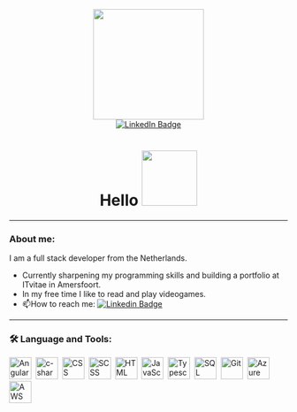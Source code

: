 <div id="header" align="center">
    <img src="https://media.giphy.com/media/QDjpIL6oNCVZ4qzGs7/giphy.gif" width="200"/>
    <div id="badges">
        <a href="https://www.linkedin.com/in/rowan-c-11151382/">
        <img src="https://img.shields.io/badge/LinkedIn-blue?style=for-the-badge&logo=linkedin&logoColor=white" alt="LinkedIn Badge"/>
        </a>
    </div>
    <img src="https://komarev.com/ghpvc/?username=MrWednesday-glitch&style=flat-square&color=blue" alt=""/>
    <h1>
        Hello
        <img src="https://media.giphy.com/media/xTk9ZY0C9ZWM2NgmCA/giphy.gif" width= "100px"/>
    </h1>
</div>

---

### About me:
I am a full stack developer from the Netherlands. 
- Currently sharpening my programming skills and building a portfolio at ITvitae in Amersfoort.
- In my free time I like to read and play videogames.
- :mailbox:How to reach me: [![Linkedin Badge](https://img.shields.io/badge/LinkedIn-blue?style=flat&logo=Linkedin&logoColor=white)](https://www.linkedin.com/in/rowan-c-11151382/)

---

### :hammer_and_wrench: Language and Tools:
<div>
    <img src="https://static-00.iconduck.com/assets.00/file-type-angular-icon-1907x2048-tobdkjt1.png" title="Angular" alt="Angular" width="40" height="40"/>&nbsp;
    <img src="https://static-00.iconduck.com/assets.00/c-sharp-c-icon-912x1024-j3yidw37.png" title="c-sharp" alt="c-sharp" width="40" height="40"/>&nbsp;
    <img src="https://cdn.pixabay.com/photo/2017/08/05/11/16/logo-2582747_1280.png"  title="CSS3" alt="CSS" width="40" height="40"/>&nbsp;
    <img src="https://cdn4.iconfinder.com/data/icons/file-formats-3/100/scss_sass_css_file_format-256.png"  title="SCSS" alt="SCSS" width="40" height="40"/>&nbsp;
    <img src="https://cdn0.iconfinder.com/data/icons/social-network-9/50/22-1024.png" title="HTML5" alt="HTML" width="40" height="40"/>&nbsp;
    <img src="https://logos-download.com/wp-content/uploads/2019/01/JavaScript_Logo.png" title="JavaScript" alt="JavaScript" width="40" height="40"/>&nbsp;
    <img src="https://www.trevorblackman.io/static/typescript_icon-6d2121b2f23d951b563aae3e273f90c4.png" title="Typescript" alt= "Typescript" width="40" height="40"/>&nbsp;
    <img src="https://cdn3.iconfinder.com/data/icons/file-extension-11/512/sql-file-extension-format-digital-256.png" title="SQL" alt= "SQL" width="40" height="40"/>&nbsp;
    <img src="https://cdn3.iconfinder.com/data/icons/social-media-2169/24/social_media_social_media_logo_git-256.png" title="Git" alt= "Git" width="40" height="40"/>&nbsp;
    <img src="https://external-content.duckduckgo.com/iu/?u=https%3A%2F%2Fwww.vaisulweb.com%2Fwp-content%2Fuploads%2F2019%2F02%2Fazure_logo_794_new.png&f=1&nofb=1&ipt=c66713ebe9c078249a509b7e7a9db6cfd80de94159b70b4d684262ba1e414078&ipo=images" title="Azure" alt= "Azure" width="40" height="40"/>&nbsp;
    <img src="https://external-content.duckduckgo.com/iu/?u=https%3A%2F%2Fcdn.icon-icons.com%2Ficons2%2F2407%2FPNG%2F512%2Faws_icon_146074.png&f=1&nofb=1&ipt=2506d48cdb2c3b00b24b62d061dc805e8262b7a4f8af2c997253ffdd1efff8d3&ipo=images" title="AWS" alt= "AWS" width="40" height="40"/>&nbsp;
</div>
